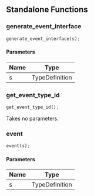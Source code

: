 ## Standalone Functions

### generate_event_interface

```rust
generate_event_interface(s);
```

#### Parameters
| Name | Type |
| --- | --- |
| s | TypeDefinition |

### get_event_type_id

```rust
get_event_type_id();
```

Takes no parameters.

### event

```rust
event(s);
```

#### Parameters
| Name | Type |
| --- | --- |
| s | TypeDefinition |

